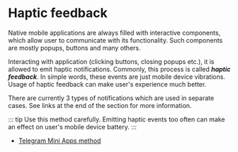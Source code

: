 # Haptic feedback

Native mobile applications are always filled with interactive components, which allow user to
communicate with its functionality. Such components are mostly popups, buttons and many others.

Interacting with application (clicking buttons, closing popups etc.), it is allowed to emit haptic
notifications. Commonly, this process is called **_haptic feedback_**. In simple words, these events
are just mobile device vibrations. Usage of haptic feedback can make user's experience much better.

There are currently 3 types of notifications which are used in separate cases. See links at the end
of the section for more information.

::: tip
Use this method carefully. Emitting haptic events too often can make an effect
on user's mobile device battery.
:::

- [Telegram Mini Apps method](../apps-communication/methods.md#web-app-trigger-haptic-feedback)